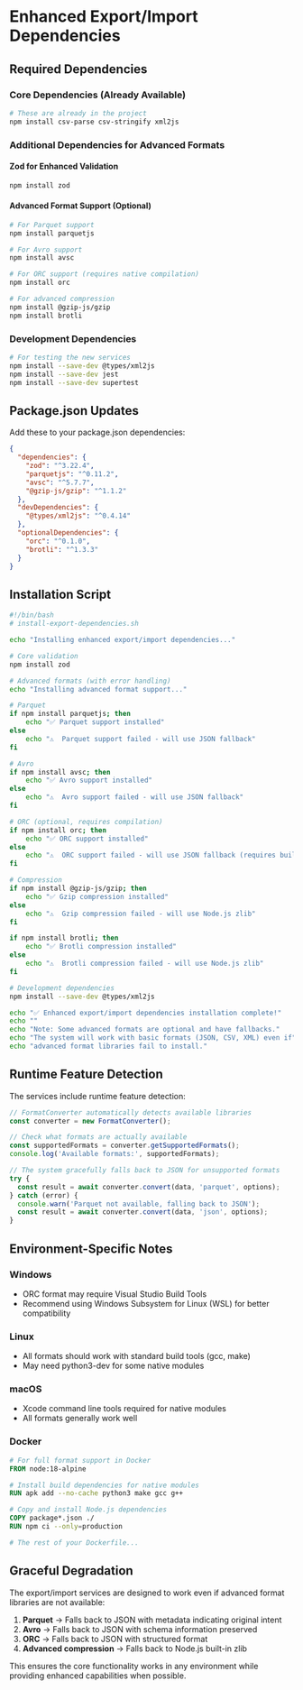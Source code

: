 # Enhanced Export/Import Dependencies

## Required Dependencies

### Core Dependencies (Already Available)
```bash
# These are already in the project
npm install csv-parse csv-stringify xml2js
```

### Additional Dependencies for Advanced Formats

#### Zod for Enhanced Validation
```bash
npm install zod
```

#### Advanced Format Support (Optional)
```bash
# For Parquet support
npm install parquetjs

# For Avro support  
npm install avsc

# For ORC support (requires native compilation)
npm install orc

# For advanced compression
npm install @gzip-js/gzip
npm install brotli
```

### Development Dependencies
```bash
# For testing the new services
npm install --save-dev @types/xml2js
npm install --save-dev jest
npm install --save-dev supertest
```

## Package.json Updates

Add these to your package.json dependencies:

```json
{
  "dependencies": {
    "zod": "^3.22.4",
    "parquetjs": "^0.11.2",
    "avsc": "^5.7.7",
    "@gzip-js/gzip": "^1.1.2"
  },
  "devDependencies": {
    "@types/xml2js": "^0.4.14"
  },
  "optionalDependencies": {
    "orc": "^0.1.0",
    "brotli": "^1.3.3"
  }
}
```

## Installation Script

```bash
#!/bin/bash
# install-export-dependencies.sh

echo "Installing enhanced export/import dependencies..."

# Core validation
npm install zod

# Advanced formats (with error handling)
echo "Installing advanced format support..."

# Parquet
if npm install parquetjs; then
    echo "✅ Parquet support installed"
else
    echo "⚠️  Parquet support failed - will use JSON fallback"
fi

# Avro
if npm install avsc; then
    echo "✅ Avro support installed"
else
    echo "⚠️  Avro support failed - will use JSON fallback"
fi

# ORC (optional, requires compilation)
if npm install orc; then
    echo "✅ ORC support installed"
else
    echo "⚠️  ORC support failed - will use JSON fallback (requires build tools)"
fi

# Compression
if npm install @gzip-js/gzip; then
    echo "✅ Gzip compression installed"
else
    echo "⚠️  Gzip compression failed - will use Node.js zlib"
fi

if npm install brotli; then
    echo "✅ Brotli compression installed"
else
    echo "⚠️  Brotli compression failed - will use Node.js zlib"
fi

# Development dependencies
npm install --save-dev @types/xml2js

echo "✅ Enhanced export/import dependencies installation complete!"
echo ""
echo "Note: Some advanced formats are optional and have fallbacks."
echo "The system will work with basic formats (JSON, CSV, XML) even if"
echo "advanced format libraries fail to install."
```

## Runtime Feature Detection

The services include runtime feature detection:

```typescript
// FormatConverter automatically detects available libraries
const converter = new FormatConverter();

// Check what formats are actually available
const supportedFormats = converter.getSupportedFormats();
console.log('Available formats:', supportedFormats);

// The system gracefully falls back to JSON for unsupported formats
try {
  const result = await converter.convert(data, 'parquet', options);
} catch (error) {
  console.warn('Parquet not available, falling back to JSON');
  const result = await converter.convert(data, 'json', options);
}
```

## Environment-Specific Notes

### Windows
- ORC format may require Visual Studio Build Tools
- Recommend using Windows Subsystem for Linux (WSL) for better compatibility

### Linux
- All formats should work with standard build tools (gcc, make)
- May need python3-dev for some native modules

### macOS
- Xcode command line tools required for native modules
- All formats generally work well

### Docker
```dockerfile
# For full format support in Docker
FROM node:18-alpine

# Install build dependencies for native modules
RUN apk add --no-cache python3 make gcc g++ 

# Copy and install Node.js dependencies
COPY package*.json ./
RUN npm ci --only=production

# The rest of your Dockerfile...
```

## Graceful Degradation

The export/import services are designed to work even if advanced format libraries are not available:

1. **Parquet** → Falls back to JSON with metadata indicating original intent
2. **Avro** → Falls back to JSON with schema information preserved
3. **ORC** → Falls back to JSON with structured format
4. **Advanced compression** → Falls back to Node.js built-in zlib

This ensures the core functionality works in any environment while providing enhanced capabilities when possible.